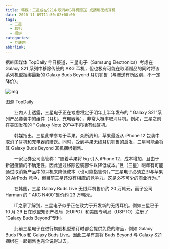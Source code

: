```yaml
---
title: 韩媒：三星或在S21中取消AKG耳机赠送 或捆绑无线耳机
date: 2020-11-09T11:50:02+08:00
tags:
  - 三星
  - 耳机
  - 捆绑
categories:
  - 互联网
abbrlink:
---
```


据韩国媒体 TopDaily 今日报道，三星电子（Samsung Electronics）考虑在 Galaxy S21 系列中移除传统的 AKG 耳机，但也极有可能在取消赠品的同时将该系列机型捆绑最新的 Galaxy Buds Beyond 耳机销售（与赠送有所区别，不一定降价）。

![img](https://cdn.jsdelivr.net/gh/yakeing/Documentation@main/Hexo/images/78a2-kcpxnwv3807727.jpg)

 图源 TopDaily

　　业内人士透露，三星电子正在考虑将定于明年上半年发布的 “ Galaxy S21”系列产品套装中的组件（耳机、充电器等），非常大概率取消耳机。例如，三星之前在美国发布的 “ Galaxy Note 20”中不包括有线耳机。

　　韩媒指出，三星此举参考于苹果。众所周知，苹果最近从 iPhone 12 包装中取消了耳机和充电器的赠送。同时，受到苹果无线耳机销售的启发，三星可能会将其 Galaxy Buds Beyond 耳机捆绑销售。

　　一家证券公司高管称：“随着苹果将 5g 引入 iPhone 12，成本增加，且由于新冠疫情的不确定性，因此通过移除包装部件以降低成本。”且（三星）明年有可能通过取消新产品中的耳机来降低成本（也可能指售价）。”“三星电子必须立即与苹果的 AirPods 竞争，但目前三星还没有相应的竞争力。这是必不可少的商业行为。”

　　在韩国，三星 Galaxy Buds Live 无线耳机售价约 20 万韩元，而子公司 Harman 的 “ AKG N400”售价约 23 万韩元。

　　IT之家了解到，三星电子似乎正在致力于开发新的无线耳机。例如三星已于 10 月 29 日在欧盟知识产权局（EUIPO）和美国专利局（USPTO）注册了 “Galaxy Buds Beyond”专利。

　　此前三星电子在进行旗舰机型预订时都会提供免费的赠品，例如 Galaxy Buds Plus 和 Galaxy Buds Live。因此三星有意将 Buds Beyond 与 Galaxy S21 捆绑在一起销售也完全说得过去。
